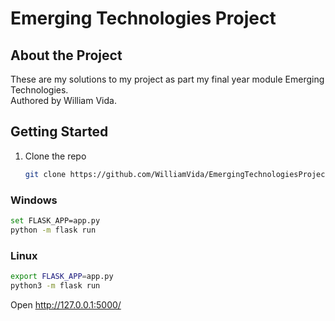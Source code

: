 # Emerging Technologies Project

## About the Project
These are my solutions to my project as part my final year module Emerging Technologies.
<br>
Authored by William Vida.

## Getting Started
1. Clone the repo
   ```sh
   git clone https://github.com/WilliamVida/EmergingTechnologiesProject
   ```
   
### Windows
```bash
set FLASK_APP=app.py
python -m flask run
```

### Linux
```bash
export FLASK_APP=app.py
python3 -m flask run
```

Open http://127.0.0.1:5000/